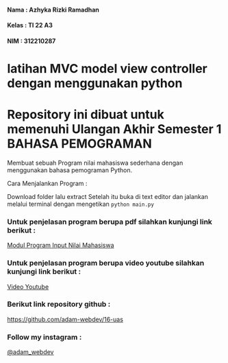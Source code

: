 #### Nama  : Azhyka Rizki Ramadhan
#### Kelas : TI 22 A3
#### NIM   : 312210287

# latihan MVC model view controller dengan menggunakan python

# Repository ini dibuat untuk memenuhi Ulangan Akhir Semester 1 BAHASA PEMOGRAMAN

Membuat sebuah Program nilai mahasiswa sederhana dengan menggunakan bahasa pemograman Python.

Cara Menjalankan Program :

Download folder lalu extract
Setelah itu buka di text editor dan jalankan melalui terminal dengan mengetikan `python main.py`

### Untuk penjelasan program berupa pdf silahkan kunjungi link berikut :

[Modul Program Input Nilai Mahasiswa ](https://drive.google.com/file/d/1Uv0DxIQdKrmFD-0ygxxlfQfBprZuZpL_/view?usp=share_link)

### Untuk penjelasan program berupa video youtube silahkan kunjungi link berikut :

[ Video Youtube](https://youtu.be/8lO0lSM5lU4)

### Berikut link repository github :

https://github.com/adam-webdev/16-uas


### Follow my instagram :

[@adam_webdev](https://www.instagram.com/idkman.its.complicated/)




